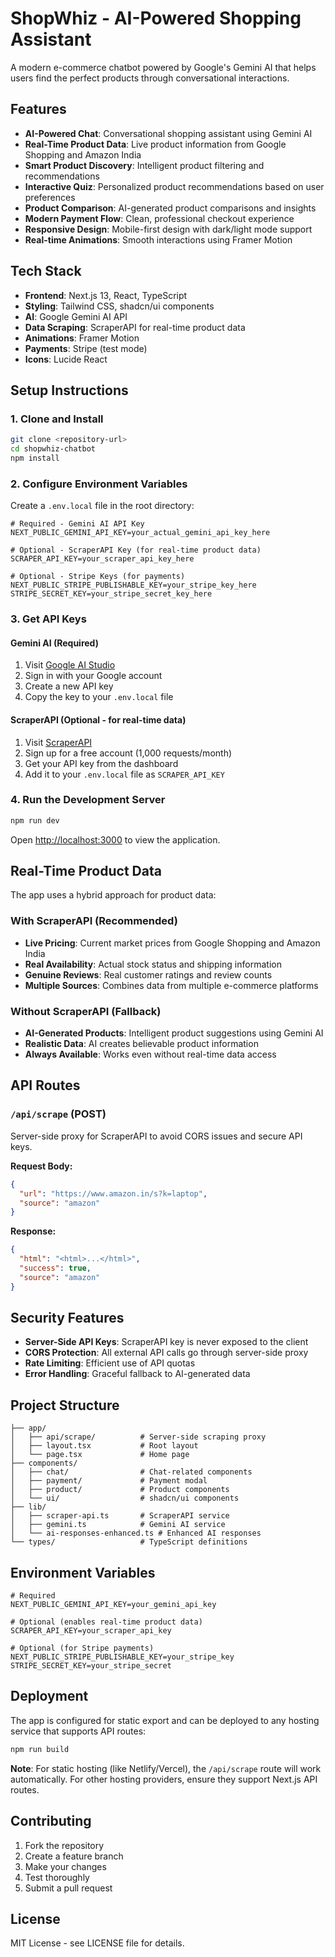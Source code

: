 # ShopWhiz - AI-Powered Shopping Assistant

A modern e-commerce chatbot powered by Google's Gemini AI that helps users find the perfect products through conversational interactions.

## Features

- **AI-Powered Chat**: Conversational shopping assistant using Gemini AI
- **Real-Time Product Data**: Live product information from Google Shopping and Amazon India
- **Smart Product Discovery**: Intelligent product filtering and recommendations
- **Interactive Quiz**: Personalized product recommendations based on user preferences
- **Product Comparison**: AI-generated product comparisons and insights
- **Modern Payment Flow**: Clean, professional checkout experience
- **Responsive Design**: Mobile-first design with dark/light mode support
- **Real-time Animations**: Smooth interactions using Framer Motion

## Tech Stack

- **Frontend**: Next.js 13, React, TypeScript
- **Styling**: Tailwind CSS, shadcn/ui components
- **AI**: Google Gemini AI API
- **Data Scraping**: ScraperAPI for real-time product data
- **Animations**: Framer Motion
- **Payments**: Stripe (test mode)
- **Icons**: Lucide React

## Setup Instructions

### 1. Clone and Install

```bash
git clone <repository-url>
cd shopwhiz-chatbot
npm install
```

### 2. Configure Environment Variables

Create a `.env.local` file in the root directory:

```env
# Required - Gemini AI API Key
NEXT_PUBLIC_GEMINI_API_KEY=your_actual_gemini_api_key_here

# Optional - ScraperAPI Key (for real-time product data)
SCRAPER_API_KEY=your_scraper_api_key_here

# Optional - Stripe Keys (for payments)
NEXT_PUBLIC_STRIPE_PUBLISHABLE_KEY=your_stripe_key_here
STRIPE_SECRET_KEY=your_stripe_secret_key_here
```

### 3. Get API Keys

#### Gemini AI (Required)
1. Visit [Google AI Studio](https://makersuite.google.com/app/apikey)
2. Sign in with your Google account
3. Create a new API key
4. Copy the key to your `.env.local` file

#### ScraperAPI (Optional - for real-time data)
1. Visit [ScraperAPI](https://www.scraperapi.com/)
2. Sign up for a free account (1,000 requests/month)
3. Get your API key from the dashboard
4. Add it to your `.env.local` file as `SCRAPER_API_KEY`

### 4. Run the Development Server

```bash
npm run dev
```

Open [http://localhost:3000](http://localhost:3000) to view the application.

## Real-Time Product Data

The app uses a hybrid approach for product data:

### With ScraperAPI (Recommended)
- **Live Pricing**: Current market prices from Google Shopping and Amazon India
- **Real Availability**: Actual stock status and shipping information
- **Genuine Reviews**: Real customer ratings and review counts
- **Multiple Sources**: Combines data from multiple e-commerce platforms

### Without ScraperAPI (Fallback)
- **AI-Generated Products**: Intelligent product suggestions using Gemini AI
- **Realistic Data**: AI creates believable product information
- **Always Available**: Works even without real-time data access

## API Routes

### `/api/scrape` (POST)
Server-side proxy for ScraperAPI to avoid CORS issues and secure API keys.

**Request Body:**
```json
{
  "url": "https://www.amazon.in/s?k=laptop",
  "source": "amazon"
}
```

**Response:**
```json
{
  "html": "<html>...</html>",
  "success": true,
  "source": "amazon"
}
```

## Security Features

- **Server-Side API Keys**: ScraperAPI key is never exposed to the client
- **CORS Protection**: All external API calls go through server-side proxy
- **Rate Limiting**: Efficient use of API quotas
- **Error Handling**: Graceful fallback to AI-generated data

## Project Structure

```
├── app/
│   ├── api/scrape/          # Server-side scraping proxy
│   ├── layout.tsx           # Root layout
│   └── page.tsx             # Home page
├── components/
│   ├── chat/                # Chat-related components
│   ├── payment/             # Payment modal
│   ├── product/             # Product components
│   └── ui/                  # shadcn/ui components
├── lib/
│   ├── scraper-api.ts       # ScraperAPI service
│   ├── gemini.ts            # Gemini AI service
│   └── ai-responses-enhanced.ts # Enhanced AI responses
└── types/                   # TypeScript definitions
```

## Environment Variables

```env
# Required
NEXT_PUBLIC_GEMINI_API_KEY=your_gemini_api_key

# Optional (enables real-time product data)
SCRAPER_API_KEY=your_scraper_api_key

# Optional (for Stripe payments)
NEXT_PUBLIC_STRIPE_PUBLISHABLE_KEY=your_stripe_key
STRIPE_SECRET_KEY=your_stripe_secret
```

## Deployment

The app is configured for static export and can be deployed to any hosting service that supports API routes:

```bash
npm run build
```

**Note**: For static hosting (like Netlify/Vercel), the `/api/scrape` route will work automatically. For other hosting providers, ensure they support Next.js API routes.

## Contributing

1. Fork the repository
2. Create a feature branch
3. Make your changes
4. Test thoroughly
5. Submit a pull request

## License

MIT License - see LICENSE file for details.